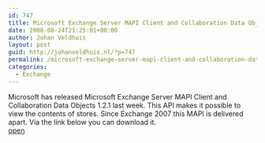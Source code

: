 ```yaml
---
id: 747
title: Microsoft Exchange Server MAPI Client and Collaboration Data Objects 1.2.1
date: 2008-08-24T21:25:01+00:00
author: Johan Veldhuis
layout: post
guid: http://johanveldhuis.nl/?p=747
permalink: /microsoft-exchange-server-mapi-client-and-collaboration-data-objects-121/
categories:
  - Exchange
---
```

<div>
  Microsoft has released Microsoft Exchange Server MAPI Client and Collaboration Data Objects 1.2.1 last week. This API makes it possible to view the contents of stores. Since Exchange 2007 this MAPI is delivered apart. Via the link below you can download it.
</div>

<div>
  <a href="http://www.microsoft.com/downloads/details.aspx?FamilyID=e17e7f31-079a-43a9-bff2-0a110307611e&DisplayLang=en" target="_blank">open</a>
</div>